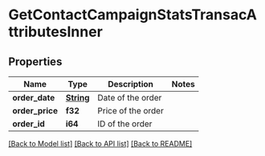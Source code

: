 # GetContactCampaignStatsTransacAttributesInner

## Properties

Name | Type | Description | Notes
------------ | ------------- | ------------- | -------------
**order_date** | [**String**](string.md) | Date of the order | 
**order_price** | **f32** | Price of the order | 
**order_id** | **i64** | ID of the order | 

[[Back to Model list]](../README.md#documentation-for-models) [[Back to API list]](../README.md#documentation-for-api-endpoints) [[Back to README]](../README.md)


